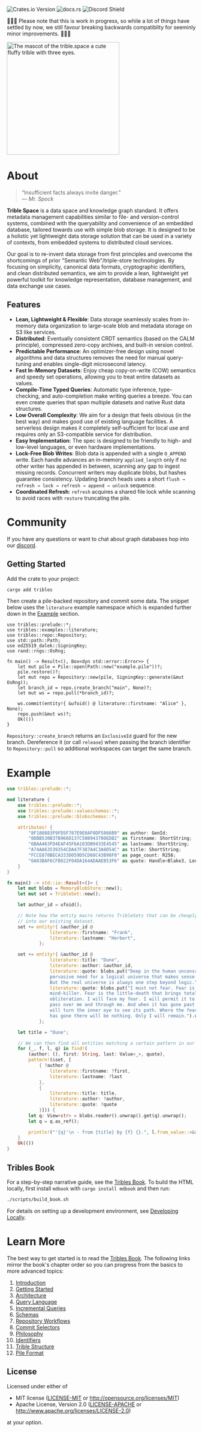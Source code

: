 ![Crates.io Version](https://img.shields.io/crates/v/tribles)
![docs.rs](https://img.shields.io/docsrs/tribles)
![Discord Shield](https://discordapp.com/api/guilds/795317845181464651/widget.png?style=shield)

🚧🚧🚧 Please note that this is work in progress, so while a lot of things have settled by now, we still favour breaking backwards compatiblity for seeminly minor improvements. 🚧🚧🚧


<img src="https://github.com/triblespace/tribles-rust/blob/main/sticker.png?raw=true" width="300"
 alt="The mascot of the trible.space a cute fluffy trible with three eyes."/>


# About

> “Insufficient facts always invite danger.”  
> — *Mr. Spock*

**Trible Space** is a data space and knowledge graph standard. It offers metadata management capabilities similar to file- and version-control systems, combined with the queryability and convenience of an embedded database, tailored towards use with simple blob storage. It is designed to be a holistic yet lightweight data storage solution that can be used in a variety of contexts, from embedded systems to distributed cloud services.

Our goal is to re-invent data storage from first principles and overcome the shortcomings of prior "Semantic Web"/triple-store technologies. By focusing on simplicity, canonical data formats, cryptographic identifiers, and clean distributed semantics, we aim to provide a lean, lightweight yet powerful toolkit for knowledge representation, database management, and data exchange use cases.

## Features

- **Lean, Lightweight & Flexible**: Data storage seamlessly scales from in-memory data organization to large-scale blob and metadata storage on S3 like services.
- **Distributed**: Eventually consistent CRDT semantics (based on the CALM principle), compressed zero-copy archives, and built-in version control.
- **Predictable Performance**: An optimizer-free design using novel algorithms and data structures removes the need for manual query-tuning and enables single-digit microsecond latency.  
- **Fast In-Memory Datasets**: Enjoy cheap copy-on-write (COW) semantics and speedy set operations, allowing you to treat entire datasets as values.
- **Compile-Time Typed Queries**: Automatic type inference, type-checking, and auto-completion make writing queries a breeze. You can even create queries that span multiple datasets and native Rust data structures.
- **Low Overall Complexity**: We aim for a design that feels obvious (in the best way) and makes good use of existing language facilities. A serverless design makes it completely self-sufficient for local use and requires only an S3-compatible service for distribution.
- **Easy Implementation**: The spec is designed to be friendly to high- and low-level languages, or even hardware implementations.
- **Lock-Free Blob Writes**: Blob data is appended with a single `O_APPEND` write. Each handle advances an in-memory `applied_length` only if no other writer has appended in between, scanning any gap to ingest missing records. Concurrent writers may duplicate blobs, but hashes guarantee consistency. Updating branch heads uses a short `flush → refresh → lock → refresh → append → unlock` sequence.
- **Coordinated Refresh**: `refresh` acquires a shared file lock while scanning to avoid races with `restore` truncating the pile.

# Community

If you have any questions or want to chat about graph databases hop into our [discord](https://discord.gg/v7AezPywZS).

## Getting Started

Add the crate to your project:

```bash
cargo add tribles
```

Then create a pile-backed repository and commit some data. The snippet below uses the `literature` example namespace which is expanded further down in the [Example](#example) section.

```rust,ignore
use tribles::prelude::*;
use tribles::examples::literature;
use tribles::repo::Repository;
use std::path::Path;
use ed25519_dalek::SigningKey;
use rand::rngs::OsRng;

fn main() -> Result<(), Box<dyn std::error::Error>> {
    let mut pile = Pile::open(Path::new("example.pile"))?;
    pile.restore()?;
    let mut repo = Repository::new(pile, SigningKey::generate(&mut OsRng));
    let branch_id = repo.create_branch("main", None)?;
    let mut ws = repo.pull(*branch_id)?;

    ws.commit(entity!{ &ufoid() @ literature::firstname: "Alice" }, None);
    repo.push(&mut ws)?;
    Ok(())
}
```

`Repository::create_branch` returns an `ExclusiveId` guard for the new branch.
Dereference it (or call `release`) when passing the branch identifier to
`Repository::pull` so additional workspaces can target the same branch.

# Example

```rust
use tribles::prelude::*;

mod literature {
    use tribles::prelude::*;
    use tribles::prelude::valueschemas::*;
    use tribles::prelude::blobschemas::*;

    attributes! {
        "8F180883F9FD5F787E9E0AF0DF5866B9" as author: GenId;
        "0DBB530B37B966D137C50B943700EDB2" as firstname: ShortString;
        "6BAA463FD4EAF45F6A103DB9433E4545" as lastname: ShortString;
        "A74AA63539354CDA47F387A4C3A8D54C" as title: ShortString;
        "FCCE870BECA333D059D5CD68C43B98F0" as page_count: R256;
        "6A03BAF6CFB822F04DA164ADAAEB53F6" as quote: Handle<Blake3, LongString>;
    }
}

fn main() -> std::io::Result<()> {
    let mut blobs = MemoryBlobStore::new();
    let mut set = TribleSet::new();

    let author_id = ufoid();

    // Note how the entity macro returns TribleSets that can be cheaply merged
    // into our existing dataset.
    set += entity!{ &author_id @
                literature::firstname: "Frank",
                literature::lastname: "Herbert",
            };

    set += entity!{ &author_id @
                literature::title: "Dune",
                literature::author: &author_id,
                literature::quote: blobs.put("Deep in the human unconscious is a \
                pervasive need for a logical universe that makes sense. \
                But the real universe is always one step beyond logic.").unwrap(),
                literature::quote: blobs.put("I must not fear. Fear is the \
                mind-killer. Fear is the little-death that brings total \
                obliteration. I will face my fear. I will permit it to \
                pass over me and through me. And when it has gone past I \
                will turn the inner eye to see its path. Where the fear \
                has gone there will be nothing. Only I will remain.").unwrap(),
            };

    let title = "Dune";

    // We can then find all entities matching a certain pattern in our dataset.
    for (_, f, l, q) in find!(
        (author: (), first: String, last: Value<_>, quote),
        pattern!(&set, [
            { ?author @
                literature::firstname: ?first,
                literature::lastname: ?last
            },
            {
                literature::title: title,
                literature::author: ?author,
                literature::quote: ?quote
            }])) {
        let q: View<str> = blobs.reader().unwrap().get(q).unwrap();
        let q = q.as_ref();

        println!("'{q}'\n - from {title} by {f} {}.", l.from_value::<&str>())
    }
    Ok(())
}
```

## Tribles Book

For a step-by-step narrative guide, see the [Tribles Book](book/README.md).
To build the HTML locally, first install `mdbook` with `cargo install mdbook`
and then run:

```bash
./scripts/build_book.sh
```

For details on setting up a development environment, see [Developing Locally](book/src/contributing.md).

# Learn More

The best way to get started is to read the [Tribles Book](https://triblespace.github.io/tribles-rust/). The following links mirror the book's chapter order so you can progress from the basics to more advanced topics:

1. [Introduction](https://triblespace.github.io/tribles-rust/introduction.html)
2. [Getting Started](https://triblespace.github.io/tribles-rust/getting-started.html)
3. [Architecture](https://triblespace.github.io/tribles-rust/architecture.html)
4. [Query Language](https://triblespace.github.io/tribles-rust/query-language.html)
5. [Incremental Queries](https://triblespace.github.io/tribles-rust/incremental-queries.html)
6. [Schemas](https://triblespace.github.io/tribles-rust/schemas.html)
7. [Repository Workflows](https://triblespace.github.io/tribles-rust/repository-workflows.html)
8. [Commit Selectors](https://triblespace.github.io/tribles-rust/commit-selectors.html)
9. [Philosophy](https://triblespace.github.io/tribles-rust/deep-dive/philosophy.html)
10. [Identifiers](https://triblespace.github.io/tribles-rust/deep-dive/identifiers.html)
11. [Trible Structure](https://triblespace.github.io/tribles-rust/deep-dive/trible-structure.html)
12. [Pile Format](https://triblespace.github.io/tribles-rust/pile-format.html)
## License

Licensed under either of

* MIT license ([LICENSE-MIT](LICENSE-MIT) or <http://opensource.org/licenses/MIT>)
* Apache License, Version 2.0 ([LICENSE-APACHE](LICENSE-APACHE) or <http://www.apache.org/licenses/LICENSE-2.0>)

at your option.
